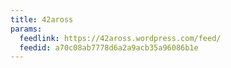 ```yaml
---
title: 42aross
params:
  feedlink: https://42aross.wordpress.com/feed/
  feedid: a70c08ab7778d6a2a9acb35a96086b1e
---
```


